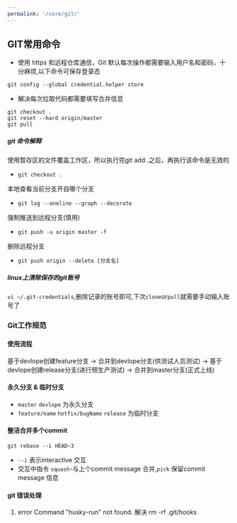 ```yaml
---
permalink: '/core/git/'
---
```

## GIT常用命令
- 使用 https 和远程仓库通信，Git 默认每次操作都需要输入用户名和密码，十分麻烦,以下命令可保存登录态

`git config --global credential.helper store`

- 解决每次拉取代码都需要填写合并信息

```
git checkout .
git reset --hard origin/master
git pull
```

##### git 命令解释

使用暂存区的文件覆盖工作区，所以执行完git add .之后，再执行该命令是无效的
- `git checkout .`

本地查看当前分支开自哪个分支
- `git log --oneline --graph --decorate`

强制推送到远程分支(慎用)
- `git push -u origin master -f`

删除远程分支
- `git push origin --delete [分支名]`

##### linux上清除保存的git账号
`vi ~/.git-credentials`,删除记录的账号即可,下次`clone`or`pull`就需要手动输入账号了

### Git工作规范
#### 使用流程
基于devlope创建feature分支 -> 合并到devlope分支(供测试人员测试) -> 基于devlope创建release分支(进行预生产测试) -> 合并到master分支(正式上线)



#### 永久分支 & 临时分支
- `master` `devlope` 为永久分支
- `feature/name` `hotfix/bugName`  `release` 为临时分支

#### 整洁合并多个commit

`git rebase --i HEAD~3`
- `--i` 表示interactive  交互
- 交互中指令 `squash`-与上个commit message 合并,`pick` 保留commit  message 信息
  
#### git 错误处理
1. error Command "husky-run" not found.
解决 rm -rf .git/hooks



